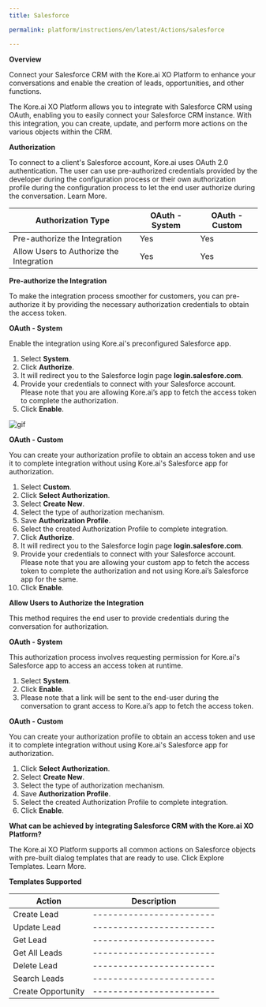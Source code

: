 ```yaml
---
title: Salesforce

permalink: platform/instructions/en/latest/Actions/salesforce

---
```


<container>

**Overview**

Connect your Salesforce CRM with the Kore.ai XO Platform to enhance your conversations and enable the creation of leads, opportunities, and other functions.

The Kore.ai XO Platform allows you to integrate with Salesforce CRM using OAuth, enabling you to easily connect your Salesforce CRM instance. With this integration, you can create, update, and perform more actions on the various objects within the CRM.


</container>

<container>

**Authorization**
 
To connect to a client's Salesforce account, Kore.ai uses OAuth 2.0 authentication. The user can use pre-authorized credentials provided by the developer during the configuration process or their own authorization profile during the configuration process to let the end user authorize during the conversation. Learn More.
 
 |Authorization Type                      | OAuth - System | OAuth - Custom |
 |----------------------------------------|----------------|----------------|
 |Pre-authorize the Integration           |       Yes      |       Yes      |
 |Allow Users to Authorize the Integration|       Yes      |       Yes      |


**Pre-authorize the Integration**
 
 To make the integration process smoother for customers, you can pre-authorize it by providing the necessary authorization credentials to obtain the access token.

**OAuth - System**
 
 Enable the integration using Kore.ai's preconfigured Salesforce app. 
 
1. Select **System**.
2. Click **Authorize**.
3. It will redirect you to the Salesforce login page **login.salesfore.com**. 
4. Provide your credentials to connect with your Salesforce account.
   Please note that you are allowing Kore.ai’s app to fetch the access token to complete the authorization.
5. Click **Enable**.
 
 ![gif](/koredotai-docs/images/Salesforce%20video%20for%20GIF.gif)
 
**OAuth - Custom**
 
 You can create your authorization profile to obtain an access token and use it to complete integration without using Kore.ai's Salesforce app for authorization.
 
1. Select **Custom**.
2. Click **Select Authorization**.
3. Select **Create New**.
4. Select the type of authorization mechanism. 
5. Save **Authorization Profile**.
6. Select the created Authorization Profile to complete integration.
7. Click **Authorize**.
8. It will redirect you to the Salesforce login page **login.salesfore.com**. 
9. Provide your credentials to connect with your Salesforce account. 
   Please note that you are allowing your custom app to fetch the access token to complete the authorization and not using Kore.ai’s Salesforce app for the same.
10. Click **Enable**.
 
 
**Allow Users to Authorize the Integration**
 
This method requires the end user to provide credentials during the conversation for authorization.
 
**OAuth - System**
 
 This authorization process involves requesting permission for Kore.ai's Salesforce app to access an access token at runtime.
 
1. Select **System**.
2. Click **Enable**.
3. Please note that a link will be sent to the end-user during the conversation to grant access to Kore.ai’s app to fetch the access token.
 
 **OAuth - Custom**
 
 You can create your authorization profile to obtain an access token and use it to complete integration without using Kore.ai's Salesforce app for authorization.
 
1. Click **Select Authorization**.
2. Select **Create New**.
3. Select the type of authorization mechanism. 
4. Save **Authorization Profile**.
5. Select the created Authorization Profile to complete integration.
6. Click **Enable**.

**What can be achieved by integrating Salesforce CRM with the Kore.ai XO Platform?**
 
The Kore.ai XO Platform supports all common actions on Salesforce objects with pre-built dialog templates that are ready to use. Click Explore Templates. Learn More.
 
**Templates Supported**

| Action           | Description            |
|------------------|------------------------|
|Create Lead       |------------------------|
|Update Lead       |------------------------|
|Get Lead          |------------------------|
|Get All Leads     |------------------------|
|Delete Lead       |------------------------|
|Search Leads      |------------------------|
|Create Opportunity|------------------------|

</container>

